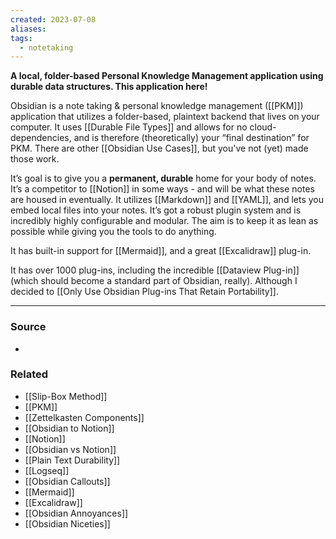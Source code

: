 ```yaml
---
created: 2023-07-08
aliases: 
tags:
  - notetaking
---
```

**A local, folder-based Personal Knowledge Management application using durable data structures. This application here!**

Obsidian is a note taking & personal knowledge management ([[PKM]]) application that utilizes a folder-based, plaintext backend that lives on your computer. It uses [[Durable File Types]] and allows for no cloud-dependencies, and is therefore (theoretically) your “final destination” for PKM. There are other [[Obsidian Use Cases]], but you've not (yet) made those work.

It’s goal is to give you a **permanent, durable** home for your body of notes. It’s a competitor to [[Notion]] in some ways - and will be what these notes are housed in eventually. It utilizes [[Markdown]] and [[YAML]], and lets you embed local files into your notes. It’s got a robust plugin system and is incredibly highly configurable and modular. The aim is to keep it as lean as possible while giving you the tools to do anything. 

It has built-in support for [[Mermaid]], and a great [[Excalidraw]] plug-in. 

It has over 1000 plug-ins, including the incredible [[Dataview Plug-in]] (which should become a standard part of Obsidian, really). Although I decided to [[Only Use Obsidian Plug-ins That Retain Portability]]. 

---

### Source
- 

### Related
- [[Slip-Box Method]]
- [[PKM]]
- [[Zettelkasten Components]]
- [[Obsidian to Notion]] 
- [[Notion]] 
- [[Obsidian vs Notion]] 
- [[Plain Text Durability]] 
- [[Logseq]]
- [[Obsidian Callouts]]
- [[Mermaid]]
- [[Excalidraw]]
- [[Obsidian Annoyances]]
- [[Obsidian Niceties]]